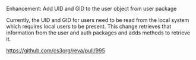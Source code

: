 Enhancement: Add UID and GID to the user object from user package

Currently, the UID and GID for users need to be read from the local system which
requires local users to be present. This change retrieves that information from
the user and auth packages and adds methods to retrieve it.

https://github.com/cs3org/reva/pull/995
